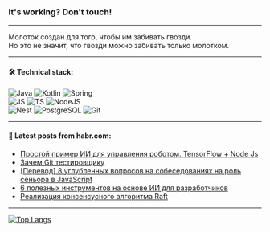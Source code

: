 ### It's working? Don't touch!

---
Молоток создан для того, чтобы им забивать гвозди. <br>
Но это не значит, что гвозди можно забивать только молотком.

---

#### 🛠️ Technical stack:

![Java](https://img.shields.io/badge/Java-informational?logo=Oracle&style=flat&logoColor=white&color=FF4500)
![Kotlin](https://img.shields.io/badge/Kotlin-informational?logo=Kotlin&style=flat&logoColor=white&color=774D97)
![Spring](https://img.shields.io/badge/SpringBoot-informational?logo=SpringBoot&style=flat&logoColor=white&color=6DB33F) <br>
![JS](https://img.shields.io/badge/JS-informational?logo=javaScript&style=flat&logoColor=black&color=F7Df1E)
![TS](https://img.shields.io/badge/TypeScript-informational?logo=typeScript&style=flat&logoColor=black&color=0667A8)
![NodeJS](https://img.shields.io/badge/NodeJS-informational?logo=node.js&style=flat&logoColor=white&color=70A760) <br>
![Nest](https://img.shields.io/badge/NestJS-informational?logo=NestJS&style=flat&logoColor=white&color=E0234E)
![PostgreSQL](https://img.shields.io/badge/PostgreSQL-informational?logo=PostgreSQL&style=flat&logoColor=white&color=DAA520)
![Git](https://img.shields.io/badge/Git-informational?logo=git&style=flat&logoColor=white&color=778899)

___

#### 💬 Latest posts from habr.com:

<!-- BLOG-POST-LIST:START -->
- [Простой пример ИИ для управления роботом. TensorFlow + Node Js](https://habr.com/ru/articles/769958/?utm_source=habrahabr&utm_medium=rss&utm_campaign=769958)
- [Зачем Git тестировщику](https://habr.com/ru/companies/yandex_praktikum/articles/769644/?utm_source=habrahabr&utm_medium=rss&utm_campaign=769644)
- [[Перевод] 8 углубленных вопросов на собеседованиях на роль сеньора в JavaScript](https://habr.com/ru/companies/timeweb/articles/769844/?utm_source=habrahabr&utm_medium=rss&utm_campaign=769844)
- [6 полезных инструментов на основе ИИ для разработчиков](https://habr.com/ru/companies/ru_mts/articles/769900/?utm_source=habrahabr&utm_medium=rss&utm_campaign=769900)
- [Реализация консенсусного алгоритма Raft](https://habr.com/ru/companies/otus/articles/769786/?utm_source=habrahabr&utm_medium=rss&utm_campaign=769786)
<!-- BLOG-POST-LIST:END -->

---
[![Top Langs](https://github-readme-stats-git-master-advtsetting-gmailcom.vercel.app/api/top-langs/?username=zloylis&langs_count=10&hide_title=false&title_color=e6edf3&size_weight=0.5&count_weight=0.5&layout=compact&hide_border=true&theme=dracula)](https://github.com/zloylis)

<!-- ![GitHub stats](https://github-readme-stats-git-master-advtsetting-gmailcom.vercel.app/api?username=zloylis&show_icons=true&hide_border=true&theme=dracula&hide_title=true&include_all_commits=true&count_private=true&hide=contribs&hide_rank=true) -->
